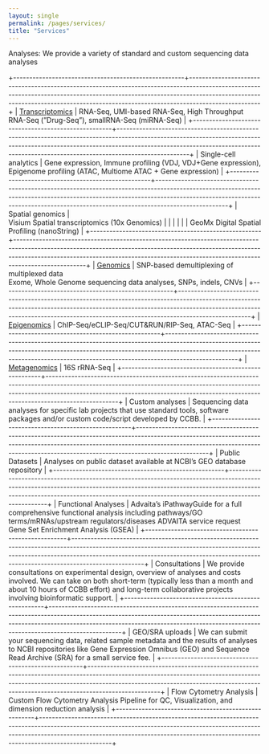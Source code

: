 ```yaml
---
layout: single
permalink: /pages/services/
title: "Services"
---
```


Analyses: We provide a variety of standard and custom sequencing data analyses

+-----------------------------------------------------+----------------------------------------------------------------------------------------------------------------------------------------------------------------------------------------------------------------------------------------------------------------+
| [Transcriptomics](./pages/services/transcriptomics/) | RNA-Seq, UMI-based RNA-Seq, High Throughput RNA-Seq (”Drug-Seq”), smallRNA-Seq (miRNA-Seq)                                                                                                                                                                     |
+-----------------------------------------------------+----------------------------------------------------------------------------------------------------------------------------------------------------------------------------------------------------------------------------------------------------------------+
| Single-cell analytics                               | Gene expression, Immune profiling (VDJ, VDJ+Gene expression), Epigenome profiling (ATAC, Multiome ATAC + Gene expression)                                                                                                                                      |
+-----------------------------------------------------+----------------------------------------------------------------------------------------------------------------------------------------------------------------------------------------------------------------------------------------------------------------+
| Spatial genomics                                    | <br> Visium Spatial transcriptomics (10x Genomics)                                                                                                                                                                                                             |
|                                                     |                                                                                                                                                                                                                                                                |
|                                                     | GeoMx Digital Spatial Profiling (nanoString)                                                                                                                                                                                                                   |
+-----------------------------------------------------+----------------------------------------------------------------------------------------------------------------------------------------------------------------------------------------------------------------------------------------------------------------+
| [Genomics](./pages/services/genomics/)               | SNP-based demultiplexing of multiplexed data <br> Exome, Whole Genome sequencing data analyses, SNPs, indels, CNVs                                                                                                                                             |
+-----------------------------------------------------+----------------------------------------------------------------------------------------------------------------------------------------------------------------------------------------------------------------------------------------------------------------+
| [Epigenomics](./pages/services/epigenomics/)         | ChIP-Seq/eCLIP-Seq/CUT&RUN/RIP-Seq, ATAC-Seq                                                                                                                                                                                                                   |
+-----------------------------------------------------+----------------------------------------------------------------------------------------------------------------------------------------------------------------------------------------------------------------------------------------------------------------+
| [Metagenomics](./pages/services/metagenomics/)       | 16S rRNA-Seq                                                                                                                                                                                                                                                   |
+-----------------------------------------------------+----------------------------------------------------------------------------------------------------------------------------------------------------------------------------------------------------------------------------------------------------------------+
| Custom analyses                                     | Sequencing data analyses for specific lab projects that use standard tools, software packages and/or custom code/script developed by CCBB.                                                                                                                     |
+-----------------------------------------------------+----------------------------------------------------------------------------------------------------------------------------------------------------------------------------------------------------------------------------------------------------------------+
| Public Datasets                                     | Analyses on public dataset available at NCBI’s GEO database repository                                                                                                                                                                                         |
+-----------------------------------------------------+----------------------------------------------------------------------------------------------------------------------------------------------------------------------------------------------------------------------------------------------------------------+
| Functional Analyses                                 | Advaita’s iPathwayGuide for a full comprehensive functional analysis including pathways/GO terms/mRNAs/upstream regulators/diseases ADVAITA service request <br> Gene Set Enrichment Analysis (GSEA)                                                           |
+-----------------------------------------------------+----------------------------------------------------------------------------------------------------------------------------------------------------------------------------------------------------------------------------------------------------------------+
| Consultations                                       | We provide consultations on experimental design, overview of analyses and costs involved. We can take on both short-term (typically less than a month and about 10 hours of CCBB effort) and long-term collaborative projects involving bioinformatic support. |
+-----------------------------------------------------+----------------------------------------------------------------------------------------------------------------------------------------------------------------------------------------------------------------------------------------------------------------+
| GEO/SRA uploads                                     | We can submit your sequencing data, related sample metadata and the results of analyses to NCBI repositories like Gene Expression Omnibus (GEO) and Sequence Read Archive (SRA) for a small service fee.                                                       |
+-----------------------------------------------------+----------------------------------------------------------------------------------------------------------------------------------------------------------------------------------------------------------------------------------------------------------------+
| Flow Cytometry Analysis                             | Custom Flow Cytometry Analysis Pipeline for QC, Visualization, and dimension reduction analysis                                                                                                                                                                |
+-----------------------------------------------------+----------------------------------------------------------------------------------------------------------------------------------------------------------------------------------------------------------------------------------------------------------------+
